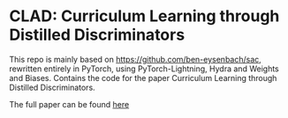 # CLAD: Curriculum Learning through Distilled Discriminators

This repo is mainly based on https://github.com/ben-eysenbach/sac, rewritten entirely in PyTorch, using PyTorch-Lightning, Hydra and Weights and Biases. Contains the code for the paper Curriculum Learning through Distilled Discriminators. 

The full paper can be found [here](./CLAD-camera-ready.pdf)



